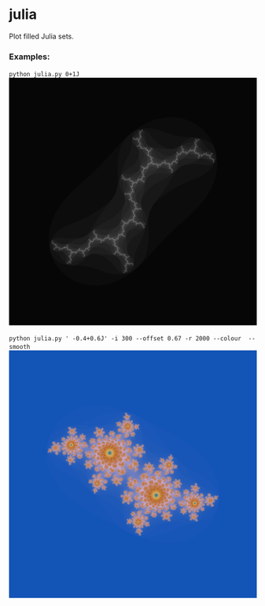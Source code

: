 # julia

Plot filled Julia sets.

### Examples:

`python julia.py 0+1J`
![Example image](example2.png?raw=true)

`python julia.py ' -0.4+0.6J' -i 300 --offset 0.67 -r 2000 --colour  --smooth`
![Example image](example1.png?raw=true)
